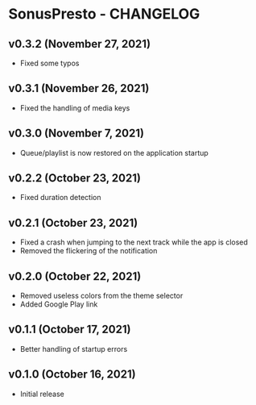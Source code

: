# SonusPresto - CHANGELOG


## v0.3.2 (November 27, 2021)

- Fixed some typos


## v0.3.1 (November 26, 2021)

- Fixed the handling of media keys


## v0.3.0 (November 7, 2021)

- Queue/playlist is now restored on the application startup


## v0.2.2 (October 23, 2021)

- Fixed duration detection


## v0.2.1 (October 23, 2021)

- Fixed a crash when jumping to the next track while the app is closed
- Removed the flickering of the notification


## v0.2.0 (October 22, 2021)

- Removed useless colors from the theme selector
- Added Google Play link


## v0.1.1 (October 17, 2021)

- Better handling of startup errors


## v0.1.0 (October 16, 2021)

- Initial release
